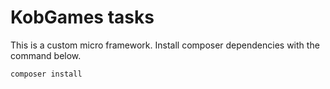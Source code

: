 # KobGames tasks

This is a custom micro framework. Install composer dependencies with the command below.

```
composer install
```